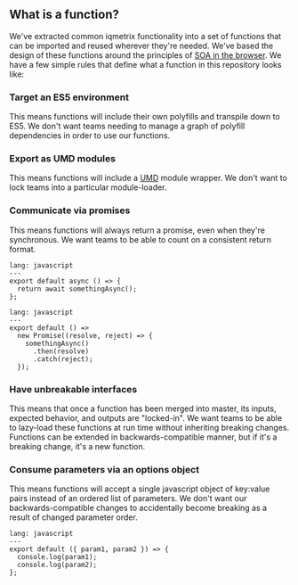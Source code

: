 ## What is a function?

We've extracted common iqmetrix functionality into a set of functions that can be imported and reused wherever they're needed. We've based the design of these functions around the principles of [SOA in the browser](https://medium.com/canopy-tax/a-case-for-soa-in-the-browser-f777a9f139b2). We have a few simple rules that define what a function in this repository looks like:

### Target an ES5 environment

This means functions will include their own polyfills and transpile down to ES5. We don't want teams needing to manage a graph of polyfill dependencies in order to use our functions.

### Export as UMD modules

This means functions will include a [UMD](https://www.davidbcalhoun.com/2014/what-is-amd-commonjs-and-umd/) module wrapper. We don't want to lock teams into a particular module-loader.

### Communicate via promises

This means functions will always return a promise, even when they're synchronous. We want teams to be able to count on a consistent return format.

```code
lang: javascript
---
export default async () => {
  return await somethingAsync();
};
```

```code
lang: javascript
---
export default () =>
  new Promise((resolve, reject) => {
    somethingAsync()
      .then(resolve)
      .catch(reject);
  });
```

### Have unbreakable interfaces

This means that once a function has been merged into master, its inputs, expected behavior, and outputs are "locked-in". We want teams to be able to lazy-load these functions at run time without inheriting breaking changes. Functions can be extended in backwards-compatible manner, but if it's a breaking change, it's a new function.

### Consume parameters via an options object

This means functions will accept a single javascript object of key:value pairs instead of an ordered list of parameters. We don't want our backwards-compatible changes to accidentally become breaking as a result of changed parameter order.

```code
lang: javascript
---
export default ({ param1, param2 }) => {
  console.log(param1);
  console.log(param2);
};
```
